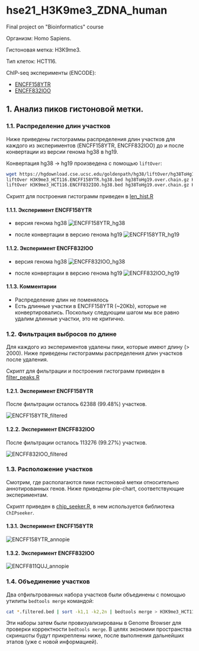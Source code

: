 # hse21_H3K9me3_ZDNA_human
Final project on "Bioinformatics" course

Организм: Homo Sapiens.

Гистоновая метка: H3K9me3.

Тип клеток: HCT116.

ChIP-seq эксперименты (ENCODE):
- [ENCFF158YTR](https://www.encodeproject.org/files/ENCFF158YTR/)
- [ENCFF832IOO](https://www.encodeproject.org/files/ENCFF832IOO/)

## 1. Анализ пиков гистоновой метки.

### 1.1. Распределение длин участков

Ниже приведены гистограммы распределения длин участков для каждого из экспериментов (ENCFF158YTR, ENCFF832IOO) до и после конвертации из версии генома hg38 в hg19.

Конвертация hg38 -> hg19 произведена с помощью `liftOver`:

```bash
wget https://hgdownload.cse.ucsc.edu/goldenpath/hg38/liftOver/hg38ToHg19.over.chain.gz
liftOver H3K9me3_HCT116.ENCFF158YTR.hg38.bed hg38ToHg19.over.chain.gz H3K9me3_HCT116.ENCFF158YTR.hg19.bed H3K9me3_HCT116.ENCFF158YTR.unmapped.bed
liftOver H3K9me3_HCT116.ENCFF832IOO.hg38.bed hg38ToHg19.over.chain.gz H3K9me3_HCT116.ENCFF832IOO.hg19.bed H3K9me3_HCT116.ENCFF832IOO.unmapped.bed
```

Скрипт для построения гистограмм приведен в [len_hist.R](./src/len_hist.R)

#### 1.1.1. Эксперимент ENCFF158YTR

- версия генома hg38
![ENCFF158YTR_hg38](./img/len_hist.H3K9me3_HCT116.ENCFF158YTR.hg38.png)

- после конвертации в версию генома hg19
![ENCFF158YTR_hg19](./img/len_hist.H3K9me3_HCT116.ENCFF158YTR.hg19.png)

#### 1.1.2. Эксперимент ENCFF832IOO

- версия генома hg38
![ENCFF832IOO_hg38](./img/len_hist.H3K9me3_HCT116.ENCFF832IOO.hg38.png)

- после конвертации в версию генома hg19
![ENCFF832IOO_hg19](./img/len_hist.H3K9me3_HCT116.ENCFF832IOO.hg19.png)

#### 1.1.3. Комментарии

- Распределение длин не поменялось
- Есть длинные участки в ENCFF158YTR (~20Kb), которые не конвертировались. Поскольку следующим шагом мы все равно удалим длинные участки, это не критично.

### 1.2. Фильтрация выбросов по длине

Для каждого из экспериментов удалены пики, которые имеют длину (> 2000). Ниже приведены гистограммы распределения длин участков после удаления.

Скрипт для фильтрации и построения гистограмм приведен в [filter_peaks.R](./src/filter_peaks.R)

#### 1.2.1. Эксперимент ENCFF158YTR

После фильтрации осталось 62388 (99.48%) участков.

![ENCFF158YTR_filtered](./img/filter_peaks.H3K9me3_HCT116.ENCFF158YTR.hg19.filtered.hist.png)

#### 1.2.2. Эксперимент ENCFF832IOO

После фильтрации осталось 113276 (99.27%) участков.

![ENCFF832IOO_filtered](./img/filter_peaks.H3K9me3_HCT116.ENCFF832IOO.hg19.filtered.hist.png)

### 1.3. Расположение участков

Смотрим, где располагаются пики гистоновой метки относительно аннотированных генов. Ниже приведены pie-chart, соответствующие экспериментам.

Скрипт приведен в [chip_seeker.R](./src/chip_seeker.R), в нем используется библиотека `ChIPseeker`.

#### 1.3.1. Эксперимент ENCFF158YTR

![ENCFF158YTR_annopie](./img/chip_seeker.H3K9me3_HCT116.ENCFF158YTR.hg19.filtered.plotAnnoPie.png)

#### 1.3.2. Эксперимент ENCFF832IOO

![ENCFF811QUJ_annopie](./img/chip_seeker.H3K9me3_HCT116.ENCFF832IOO.hg19.filtered.plotAnnoPie.png)

### 1.4. Объединение участков

Два отфильтрованных набора участков были объединены с помощью утилиты `bedtools merge` командой:

```bash
cat *.filtered.bed | sort -k1,1 -k2,2n | bedtools merge > H3K9me3_HCT116.merge.hg19.bed
```

Эти наборы затем были провизуализированы в Genome Browser для проверки корректности `bedtools merge`. В целях экономии пространства скриншоты будут прикреплены ниже, после выполнения дальнейших этапов (уже с новой информацией).
